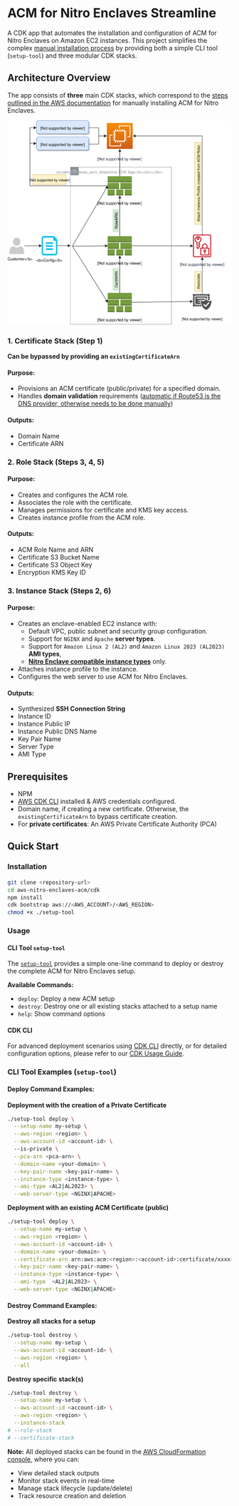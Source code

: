# ACM for Nitro Enclaves Streamline

A CDK app that automates the installation and configuration of ACM for Nitro Enclaves on Amazon EC2 instances. This project simplifies the complex [manual installation process](https://docs.aws.amazon.com/enclaves/latest/user/install-acm.html) by providing both a simple CLI tool (`setup-tool`) and three modular CDK stacks. 

## Architecture Overview
The app consists of **three** main CDK stacks, which correspond to the [steps outlined in the AWS documentation](https://docs.aws.amazon.com/enclaves/latest/user/install-acm.html) for manually installing ACM for Nitro Enclaves.

![nitro_enclaves_acm_streamline](assets/images/nitro_enclaves_acm_streamline.svg)

### 1. Certificate Stack (Step 1)
**Can be bypassed by providing an `existingCertificateArn`**
#### Purpose:
- Provisions an ACM certificate (public/private) for a specified domain.
- Handles **domain validation** requirements ([automatic if Route53 is the DNS provider, otherwise needs to be done manually](https://docs.aws.amazon.com/cdk/api/v2/docs/aws-cdk-lib.aws_certificatemanager.CertificateValidation.html#static-fromwbrdnshostedzone))

#### Outputs:
- Domain Name
- Certificate ARN 

### 2. Role Stack (Steps 3, 4, 5)
#### Purpose:
- Creates and configures the ACM role.
- Associates the role with the certificate.
- Manages permissions for certificate and KMS key access.
- Creates instance profile from the ACM role.

#### Outputs:
- ACM Role Name and ARN
- Certificate S3 Bucket Name
- Certificate S3 Object Key
- Encryption KMS Key ID

### 3. Instance Stack (Steps 2, 6)
#### Purpose:
- Creates an enclave-enabled EC2 instance with:
    - Default VPC, public subnet and security group configuration.
    - Support for `NGINX` and `Apache` **server types**.
    - Support for `Amazon Linux 2 (AL2)` and `Amazon Linux 2023 (AL2023)` **AMI types**,
    - [**Nitro Enclave compatible instance types**](https://aws.amazon.com/ec2/nitro/nitro-enclaves/faqs/#:~:text=Which%20instance%20types%20are%20supported,with%20only%201%20CPU%20core.) only.
- Attaches instance profile to the instance.
- Configures the web server to use ACM for Nitro Enclaves.

#### Outputs:
- Synthesized **SSH Connection String**
- Instance ID
- Instance Public IP
- Instance Public DNS Name
- Key Pair Name
- Server Type
- AMI Type

## Prerequisites
- NPM
- [AWS CDK CLI](https://docs.aws.amazon.com/cdk/v2/guide/getting_started.html) installed & AWS credentials configured.
- Domain name, if creating a new certificate. Otherwise, the `existingCertificateArn` to bypass certificate creation.
- For **private certificates**: An AWS Private Certificate Authority (PCA)

## Quick Start
### Installation
```bash
git clone <repository-url>
cd aws-nitro-enclaves-acm/cdk
npm install
cdk bootstrap aws://<AWS_ACCOUNT>/<AWS_REGION>
chmod +x ./setup-tool
```

### Usage
#### CLI Tool `setup-tool`
The [`setup-tool`](./setup-tool) provides a simple one-line command to deploy or destroy the complete ACM for Nitro Enclaves setup.

**Available Commands:**
* `deploy`: Deploy a new ACM setup
* `destroy`: Destroy one or all existing stacks attached to a setup name
* `help`: Show command options

#### CDK CLI
For advanced deployment scenarios using [CDK CLI](https://docs.aws.amazon.com/cdk/v2/guide/cli.html) directly, or for detailed configuration options, please refer to our [CDK Usage Guide](../docs/cdk-usage.md).

### CLI Tool Examples (`setup-tool`)
#### Deploy Command Examples:
**Deployment with the creation of a Private Certificate**
```bash
./setup-tool deploy \
  --setup-name my-setup \
  --aws-region <region> \
  --aws-account-id <account-id> \ 
  --is-private \
  --pca-arn <pca-arn> \
  --domain-name <your-domain> \
  --key-pair-name <key-pair-name> \
  --instance-type <instance-type> \
  --ami-type <AL2|AL2023> \
  --web-server-type <NGINX|APACHE>
```

**Deployment with an existing ACM Certificate (public)**
```bash
./setup-tool deploy \
  --setup-name my-setup \
  --aws-region <region> \
  --aws-account-id <account-id> \
  --domain-name <your-domain> \
  --certificate-arn arn:aws:acm:<region>:<account-id>:certificate/xxxx-yyy-zz \
  --key-pair-name <key-pair-name> \
  --instance-type <instance-type> \
  --ami-type  <AL2|AL2023> \
  --web-server-type <NGINX|APACHE>
```

#### Destroy Command Examples:
**Destroy all stacks for a setup**
```bash
./setup-tool destroy \
  --setup-name my-setup \
  --aws-account-id <account-id> \
  --aws-region <region> \
  --all
```

**Destroy specific stack(s)**
```bash
./setup-tool destroy \
  --setup-name my-setup \
  --aws-account-id <account-id> \
  --aws-region <region> \
  --instance-stack
# --role-stack
# --certificate-stack
```

**Note:** All deployed stacks can be found in the [AWS CloudFormation console](https://console.aws.amazon.com/cloudformation/home), where you can:
- View detailed stack outputs
- Monitor stack events in real-time
- Manage stack lifecycle (update/delete)
- Track resource creation and deletion